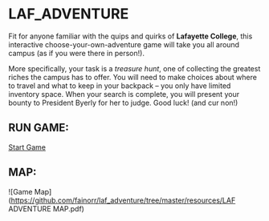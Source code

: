 # LAF_ADVENTURE

Fit for anyone familiar with the quips and quirks of **Lafayette College**, this interactive choose-your-own-adventure game will take you all around campus (as if you were there in person!).

More specifically, your task is a _treasure hunt_, one of collecting the greatest riches the campus has to offer.  You will need to make choices about where to travel and what to keep in your backpack – you only have limited inventory space.  When your search is complete, you will present your bounty to President Byerly for her to judge. Good luck! (and cur non!)


## RUN GAME:

[Start Game](https://lafadventure.fainorr.repl.run/)


## MAP:

![Game Map](https://github.com/fainorr/laf_adventure/tree/master/resources/LAF ADVENTURE MAP.pdf)
